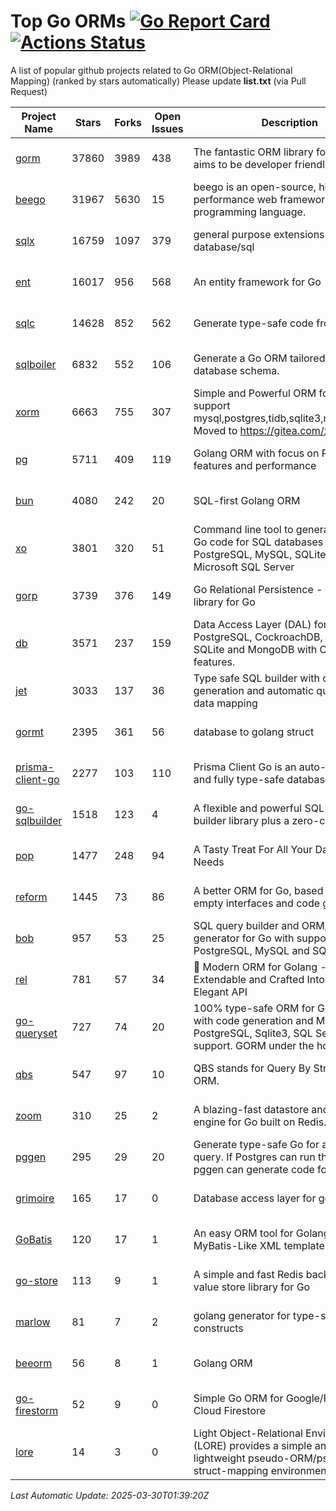 # Top Go ORMs [![Go Report Card](https://goreportcard.com/badge/github.com/d-tsuji/awesome-go-orms)](https://goreportcard.com/report/github.com/d-tsuji/awesome-go-orms) [![Actions Status](https://github.com/d-tsuji/awesome-go-orms/workflows/CI/badge.svg)](https://github.com/d-tsuji/awesome-go-orms/actions)
A list of popular github projects related to Go ORM(Object-Relational Mapping) (ranked by stars automatically)
Please update **list.txt** (via Pull Request)

| Project Name | Stars | Forks | Open Issues | Description | Last Update |
| ------------ | ----- | ----- | ----------- | ----------- | ----------- |
| [gorm](https://github.com/go-gorm/gorm) | 37860 | 3989 | 438 | The fantastic ORM library for Golang, aims to be developer friendly | 2025-03-30 00:16:06 |
| [beego](https://github.com/beego/beego) | 31967 | 5630 | 15 | beego is an open-source, high-performance web framework for the Go programming language. | 2025-03-29 21:58:07 |
| [sqlx](https://github.com/jmoiron/sqlx) | 16759 | 1097 | 379 | general purpose extensions to golang's database/sql | 2025-03-29 21:56:40 |
| [ent](https://github.com/ent/ent) | 16017 | 956 | 568 | An entity framework for Go | 2025-03-29 15:39:46 |
| [sqlc](https://github.com/sqlc-dev/sqlc) | 14628 | 852 | 562 | Generate type-safe code from SQL | 2025-03-30 00:45:47 |
| [sqlboiler](https://github.com/volatiletech/sqlboiler) | 6832 | 552 | 106 | Generate a Go ORM tailored to your database schema. | 2025-03-29 04:24:14 |
| [xorm](https://github.com/go-xorm/xorm) | 6663 | 755 | 307 | Simple and Powerful ORM for Go, support mysql,postgres,tidb,sqlite3,mssql,oracle, Moved to https://gitea.com/xorm/xorm | 2025-03-24 05:35:56 |
| [pg](https://github.com/go-pg/pg) | 5711 | 409 | 119 | Golang ORM with focus on PostgreSQL features and performance | 2025-03-28 12:07:32 |
| [bun](https://github.com/uptrace/bun) | 4080 | 242 | 20 | SQL-first Golang ORM | 2025-03-29 20:49:34 |
| [xo](https://github.com/xo/xo) | 3801 | 320 | 51 | Command line tool to generate idiomatic Go code for SQL databases supporting PostgreSQL, MySQL, SQLite, Oracle, and Microsoft SQL Server | 2025-03-28 15:30:11 |
| [gorp](https://github.com/go-gorp/gorp) | 3739 | 376 | 149 | Go Relational Persistence - an ORM-ish library for Go | 2025-03-28 06:54:02 |
| [db](https://github.com/upper/db) | 3571 | 237 | 159 | Data Access Layer (DAL) for PostgreSQL, CockroachDB, MySQL, SQLite and MongoDB with ORM-like features. | 2025-03-29 11:36:07 |
| [jet](https://github.com/go-jet/jet) | 3033 | 137 | 36 | Type safe SQL builder with code generation and automatic query result data mapping | 2025-03-29 18:58:18 |
| [gormt](https://github.com/xxjwxc/gormt) | 2395 | 361 | 56 | database to golang struct | 2025-03-29 02:53:00 |
| [prisma-client-go](https://github.com/steebchen/prisma-client-go) | 2277 | 103 | 110 | Prisma Client Go is an auto-generated and fully type-safe database client | 2025-03-28 20:07:37 |
| [go-sqlbuilder](https://github.com/huandu/go-sqlbuilder) | 1518 | 123 | 4 | A flexible and powerful SQL string builder library plus a zero-config ORM. | 2025-03-28 04:58:46 |
| [pop](https://github.com/gobuffalo/pop) | 1477 | 248 | 94 | A Tasty Treat For All Your Database Needs | 2025-03-26 11:18:50 |
| [reform](https://github.com/go-reform/reform) | 1445 | 73 | 86 | A better ORM for Go, based on non-empty interfaces and code generation. | 2025-02-19 03:06:57 |
| [bob](https://github.com/stephenafamo/bob) | 957 | 53 | 25 | SQL query builder and ORM/Factory generator for Go with support for PostgreSQL, MySQL and SQLite | 2025-03-29 05:38:21 |
| [rel](https://github.com/go-rel/rel) | 781 | 57 | 34 | :gem: Modern ORM for Golang - Testable, Extendable and Crafted Into a Clean and Elegant API | 2025-03-25 15:56:01 |
| [go-queryset](https://github.com/jirfag/go-queryset) | 727 | 74 | 20 | 100% type-safe ORM for Go (Golang) with code generation and MySQL, PostgreSQL, Sqlite3, SQL Server support. GORM under the hood. | 2025-03-20 17:26:07 |
| [qbs](https://github.com/coocood/qbs) | 547 | 97 | 10 | QBS stands for Query By Struct. A Go ORM. | 2025-01-02 13:34:20 |
| [zoom](https://github.com/albrow/zoom) | 310 | 25 | 2 | A blazing-fast datastore and querying engine for Go built on Redis. | 2025-03-15 23:20:05 |
| [pggen](https://github.com/jschaf/pggen) | 295 | 29 | 20 | Generate type-safe Go for any Postgres query. If Postgres can run the query, pggen can generate code for it. | 2025-03-29 00:55:27 |
| [grimoire](https://github.com/Fs02/grimoire) | 165 | 17 | 0 | Database access layer for golang | 2025-02-26 03:34:06 |
| [GoBatis](https://github.com/mei-rune/GoBatis) | 120 | 17 | 1 | An easy ORM tool for Golang, support MyBatis-Like XML template SQL | 2025-03-27 03:16:52 |
| [go-store](https://github.com/gosuri/go-store) | 113 | 9 | 1 | A simple and fast Redis backed key-value store library for Go | 2025-02-26 03:33:28 |
| [marlow](https://github.com/dadleyy/marlow) | 81 | 7 | 2 | golang generator for type-safe sql api constructs | 2024-09-26 21:16:01 |
| [beeorm](https://github.com/latolukasz/beeorm) | 56 | 8 | 1 | Golang ORM | 2025-01-10 21:08:58 |
| [go-firestorm](https://github.com/jschoedt/go-firestorm) | 52 | 9 | 0 | Simple Go ORM for Google/Firebase Cloud Firestore | 2024-09-04 05:56:37 |
| [lore](https://github.com/abrahambotros/lore) | 14 | 3 | 0 | Light Object-Relational Environment (LORE) provides a simple and lightweight pseudo-ORM/pseudo-struct-mapping environment for Go | 2023-09-25 08:03:17 |

*Last Automatic Update: 2025-03-30T01:39:20Z*